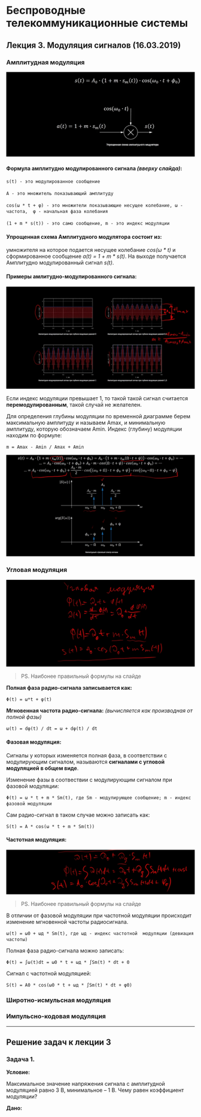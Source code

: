 # Беспроводные телекоммуникационные системы

## Лекция 3. Модуляция сигналов (16.03.2019)

### Амплитудная модуляция ###

![](img/3/1.png)

#### Формула амплитудно модулированного сигнала *(вверху слайда)*:

	s(t) - это модулированное сообщение

	A - это множитель показывающий амплитуду

	cos(ω * t + φ) - это множители показывающие несущее колебание, ω - частота,  φ - начальная фаза колебания

	(1 + m * s(t)) - это само сообщение, m - это индекс модуляции


#### Упрощенная схема Амплитудного модулятора состоит из:
умножителя на которое подается несущее колебание *cos(ω * t)* и сформированное сообщение *a(t) = 1 + m * s(t)*. На выходе получается Амплитудно модулированный сигнал *s(t)*.

#### Примеры амлитудно-модулированного сигнала:

![](img/3/2.png)

Если индекс модуляции превышает 1, то такой такой сигнал считается **перемодулированным**, такой случай не желателен.

Для определения глубины модуляции по временной диаграмме берем максимальную амплитуду и называем Amax, и минимальную амплитуду, которую обозначаем Amin. Индекс (глубину) модуляции находим по формуле:

	m = Amax - Amin / Amax + Amin

![](img/3/3.png)

### Угловая модуляция ###

![](img/3/4.png)

> PS. Наибонее правильный формулы на слайде

**Полная фаза радио-сигнала записывается как:**

	Φ(t) = ω*t + φ(t)

**Мгновенная частота радио-сигнала:** *(вычисляется как производная от полной фазы)*

	ω(t) = dφ(t) / dt = ω + dφ(t) / dt

#### Фазовая модуляция:

Сигналы у которых изменяется полная фаза, в соответствии с модулирующим сигналом, называются **сигналами с угловой модуляцией в общем виде**. 

Изменение фазы в соотвествии с модулирующим сигналом при фазовой модуляции:

	Φ(t) = ω * t + m * Sm(t), где Sm - модулирующее сообщение; m - индекс фазовой модуляции

Сам радио-сигнал в таком случае можно записать как:

	S(t) = A * cos(ω * t + m * Sm(t))

#### Частотная модуляция:

![](img/3/5.png)

> PS. Наибонее правильный формулы на слайде

В отличии от фазовой модуляции при частотной модуляции происходит изменение мгновенной частоты радиосигнала.

	ω(t) = ω0 + ωд * Sm(t), где ωд - индекс частотной  модуляции (девиация частоты)

Полная фаза радио-сигнала можно записать:

	Φ(t) = ∫ω(t)dt = ω0 * t + ωд * ∫Sm(t) * dt + 0

Сигнал с частотной модуляцией:

	S(t) = A0 * cos(ω0 * t + ωд * ∫Sm(t) * dt + φ0)

### Широтно-исмульсная модуляция

### Импульсно-кодовая модуляция

***
## Решение задач к лекции 3

### Задача 1.

**Условие:**

Максимальное значение напряжения сигнала с амплитудной модуляцией равно 3 В, минимальное – 1 В. Чему равен коэффициент модуляции?

**Дано:**